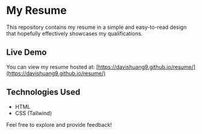 # My Resume

This repository contains my resume in a simple and easy-to-read design that hopefully effectively showcases my qualifications.

## Live Demo

You can view my resume hosted at: [https://davishuang9.github.io/resume/](https://davishuang9.github.io/resume/)

## Technologies Used

- HTML
- CSS (Tailwind)

Feel free to explore and provide feedback!